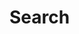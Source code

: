 
# Search

<link href="/pagefind/pagefind-ui.css" rel="stylesheet">

<script src="/pagefind/pagefind-ui.js"></script>

<p>

<div id="search"></div>

<p>

<script>
new PagefindUI({
    element: "#search",
    highlightParam: "highlight",
    mergeIndex: [
        {
            bundlePath: "./pagefind",
            baseUrl: "/"
        }
    ]
})
</script>
